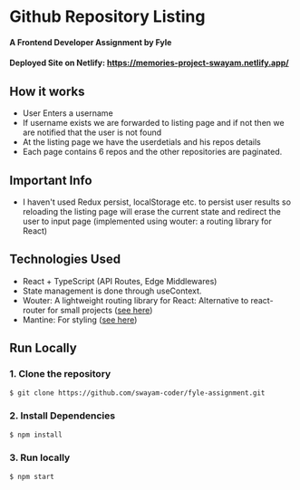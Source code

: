 # Github Repository Listing
#### A Frontend Developer Assignment by Fyle
#### Deployed Site on Netlify: https://memories-project-swayam.netlify.app/

## How it works
* User Enters a username 
* If username exists we are forwarded to listing page and if not then we are notified that the user is not found
* At the listing page we have the userdetials and his repos details 
* Each page contains 6 repos and the other repositories are paginated.

## Important Info
* I haven't used Redux persist, localStorage etc. to persist user results so reloading the listing page will erase the current state and redirect the user to input page (implemented using wouter: a routing library for React)

## Technologies Used
* React + TypeScript (API Routes, Edge Middlewares)
* State management is done through useContext.
* Wouter: A lightweight routing library for React: Alternative to react-router for small projects ([see here](https://bundlephobia.com/package/wouter@2.8.0-alpha.2))
* Mantine: For styling ([see here](https://mantine.dev/))

## Run Locally
### 1. Clone the repository
```sh
$ git clone https://github.com/swayam-coder/fyle-assignment.git
```

### 2. Install Dependencies
```sh
$ npm install 
```

### 3. Run locally
```sh
$ npm start 
```